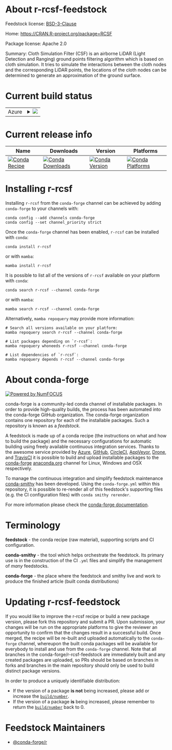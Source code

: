 About r-rcsf-feedstock
======================

Feedstock license: [BSD-3-Clause](https://github.com/conda-forge/r-rcsf-feedstock/blob/main/LICENSE.txt)

Home: https://CRAN.R-project.org/package=RCSF

Package license: Apache 2.0

Summary: Cloth Simulation Filter (CSF) is an airborne LiDAR (Light Detection and Ranging) ground  points filtering algorithm  which is based on cloth simulation. It tries to simulate the interactions between the cloth nodes and the corresponding LiDAR points, the locations of the cloth nodes can be determined to generate an approximation of the ground surface.

Current build status
====================


<table>
    
  <tr>
    <td>Azure</td>
    <td>
      <details>
        <summary>
          <a href="https://dev.azure.com/conda-forge/feedstock-builds/_build/latest?definitionId=8072&branchName=main">
            <img src="https://dev.azure.com/conda-forge/feedstock-builds/_apis/build/status/r-rcsf-feedstock?branchName=main">
          </a>
        </summary>
        <table>
          <thead><tr><th>Variant</th><th>Status</th></tr></thead>
          <tbody><tr>
              <td>linux_64_r_base4.3</td>
              <td>
                <a href="https://dev.azure.com/conda-forge/feedstock-builds/_build/latest?definitionId=8072&branchName=main">
                  <img src="https://dev.azure.com/conda-forge/feedstock-builds/_apis/build/status/r-rcsf-feedstock?branchName=main&jobName=linux&configuration=linux%20linux_64_r_base4.3" alt="variant">
                </a>
              </td>
            </tr><tr>
              <td>linux_64_r_base4.4</td>
              <td>
                <a href="https://dev.azure.com/conda-forge/feedstock-builds/_build/latest?definitionId=8072&branchName=main">
                  <img src="https://dev.azure.com/conda-forge/feedstock-builds/_apis/build/status/r-rcsf-feedstock?branchName=main&jobName=linux&configuration=linux%20linux_64_r_base4.4" alt="variant">
                </a>
              </td>
            </tr><tr>
              <td>osx_64_r_base4.3</td>
              <td>
                <a href="https://dev.azure.com/conda-forge/feedstock-builds/_build/latest?definitionId=8072&branchName=main">
                  <img src="https://dev.azure.com/conda-forge/feedstock-builds/_apis/build/status/r-rcsf-feedstock?branchName=main&jobName=osx&configuration=osx%20osx_64_r_base4.3" alt="variant">
                </a>
              </td>
            </tr><tr>
              <td>osx_64_r_base4.4</td>
              <td>
                <a href="https://dev.azure.com/conda-forge/feedstock-builds/_build/latest?definitionId=8072&branchName=main">
                  <img src="https://dev.azure.com/conda-forge/feedstock-builds/_apis/build/status/r-rcsf-feedstock?branchName=main&jobName=osx&configuration=osx%20osx_64_r_base4.4" alt="variant">
                </a>
              </td>
            </tr><tr>
              <td>win_64_r_base4.3</td>
              <td>
                <a href="https://dev.azure.com/conda-forge/feedstock-builds/_build/latest?definitionId=8072&branchName=main">
                  <img src="https://dev.azure.com/conda-forge/feedstock-builds/_apis/build/status/r-rcsf-feedstock?branchName=main&jobName=win&configuration=win%20win_64_r_base4.3" alt="variant">
                </a>
              </td>
            </tr><tr>
              <td>win_64_r_base4.4</td>
              <td>
                <a href="https://dev.azure.com/conda-forge/feedstock-builds/_build/latest?definitionId=8072&branchName=main">
                  <img src="https://dev.azure.com/conda-forge/feedstock-builds/_apis/build/status/r-rcsf-feedstock?branchName=main&jobName=win&configuration=win%20win_64_r_base4.4" alt="variant">
                </a>
              </td>
            </tr>
          </tbody>
        </table>
      </details>
    </td>
  </tr>
</table>

Current release info
====================

| Name | Downloads | Version | Platforms |
| --- | --- | --- | --- |
| [![Conda Recipe](https://img.shields.io/badge/recipe-r--rcsf-green.svg)](https://anaconda.org/conda-forge/r-rcsf) | [![Conda Downloads](https://img.shields.io/conda/dn/conda-forge/r-rcsf.svg)](https://anaconda.org/conda-forge/r-rcsf) | [![Conda Version](https://img.shields.io/conda/vn/conda-forge/r-rcsf.svg)](https://anaconda.org/conda-forge/r-rcsf) | [![Conda Platforms](https://img.shields.io/conda/pn/conda-forge/r-rcsf.svg)](https://anaconda.org/conda-forge/r-rcsf) |

Installing r-rcsf
=================

Installing `r-rcsf` from the `conda-forge` channel can be achieved by adding `conda-forge` to your channels with:

```
conda config --add channels conda-forge
conda config --set channel_priority strict
```

Once the `conda-forge` channel has been enabled, `r-rcsf` can be installed with `conda`:

```
conda install r-rcsf
```

or with `mamba`:

```
mamba install r-rcsf
```

It is possible to list all of the versions of `r-rcsf` available on your platform with `conda`:

```
conda search r-rcsf --channel conda-forge
```

or with `mamba`:

```
mamba search r-rcsf --channel conda-forge
```

Alternatively, `mamba repoquery` may provide more information:

```
# Search all versions available on your platform:
mamba repoquery search r-rcsf --channel conda-forge

# List packages depending on `r-rcsf`:
mamba repoquery whoneeds r-rcsf --channel conda-forge

# List dependencies of `r-rcsf`:
mamba repoquery depends r-rcsf --channel conda-forge
```


About conda-forge
=================

[![Powered by
NumFOCUS](https://img.shields.io/badge/powered%20by-NumFOCUS-orange.svg?style=flat&colorA=E1523D&colorB=007D8A)](https://numfocus.org)

conda-forge is a community-led conda channel of installable packages.
In order to provide high-quality builds, the process has been automated into the
conda-forge GitHub organization. The conda-forge organization contains one repository
for each of the installable packages. Such a repository is known as a *feedstock*.

A feedstock is made up of a conda recipe (the instructions on what and how to build
the package) and the necessary configurations for automatic building using freely
available continuous integration services. Thanks to the awesome service provided by
[Azure](https://azure.microsoft.com/en-us/services/devops/), [GitHub](https://github.com/),
[CircleCI](https://circleci.com/), [AppVeyor](https://www.appveyor.com/),
[Drone](https://cloud.drone.io/welcome), and [TravisCI](https://travis-ci.com/)
it is possible to build and upload installable packages to the
[conda-forge](https://anaconda.org/conda-forge) [anaconda.org](https://anaconda.org/)
channel for Linux, Windows and OSX respectively.

To manage the continuous integration and simplify feedstock maintenance
[conda-smithy](https://github.com/conda-forge/conda-smithy) has been developed.
Using the ``conda-forge.yml`` within this repository, it is possible to re-render all of
this feedstock's supporting files (e.g. the CI configuration files) with ``conda smithy rerender``.

For more information please check the [conda-forge documentation](https://conda-forge.org/docs/).

Terminology
===========

**feedstock** - the conda recipe (raw material), supporting scripts and CI configuration.

**conda-smithy** - the tool which helps orchestrate the feedstock.
                   Its primary use is in the construction of the CI ``.yml`` files
                   and simplify the management of *many* feedstocks.

**conda-forge** - the place where the feedstock and smithy live and work to
                  produce the finished article (built conda distributions)


Updating r-rcsf-feedstock
=========================

If you would like to improve the r-rcsf recipe or build a new
package version, please fork this repository and submit a PR. Upon submission,
your changes will be run on the appropriate platforms to give the reviewer an
opportunity to confirm that the changes result in a successful build. Once
merged, the recipe will be re-built and uploaded automatically to the
`conda-forge` channel, whereupon the built conda packages will be available for
everybody to install and use from the `conda-forge` channel.
Note that all branches in the conda-forge/r-rcsf-feedstock are
immediately built and any created packages are uploaded, so PRs should be based
on branches in forks and branches in the main repository should only be used to
build distinct package versions.

In order to produce a uniquely identifiable distribution:
 * If the version of a package **is not** being increased, please add or increase
   the [``build/number``](https://docs.conda.io/projects/conda-build/en/latest/resources/define-metadata.html#build-number-and-string).
 * If the version of a package **is** being increased, please remember to return
   the [``build/number``](https://docs.conda.io/projects/conda-build/en/latest/resources/define-metadata.html#build-number-and-string)
   back to 0.

Feedstock Maintainers
=====================

* [@conda-forge/r](https://github.com/conda-forge/r/)

